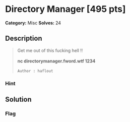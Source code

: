 # Directory Manager [495 pts]

**Category:** Misc
**Solves:** 24

## Description
>Get me out of this fucking hell !!
<br><br>
**nc directorymanager.fword.wtf 1234**
<br><br>
`Author : haflout`

### Hint


## Solution

### Flag

